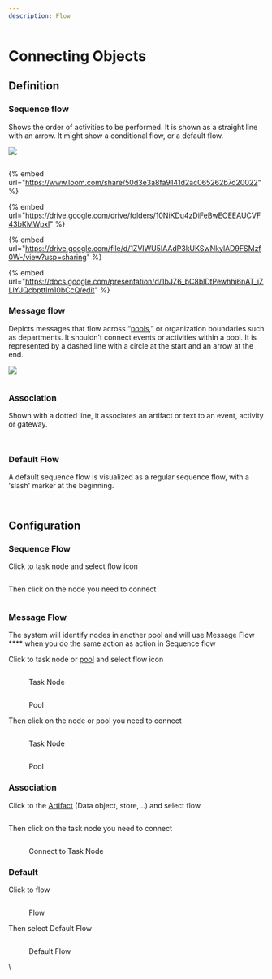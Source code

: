 ```yaml
---
description: Flow
---
```


# Connecting Objects

## **Definition**

### **Sequence flow**

Shows the order of activities to be performed. It is shown as a straight line with an arrow. It might show a conditional flow, or a default flow.

![](https://d2slcw3kip6qmk.cloudfront.net/marketing/pages/chart/seo/bpmn/sequence-flow.svg)

<figure><img src="../../../.gitbook/assets/image (29) (1).png" alt=""><figcaption></figcaption></figure>

{% embed url="https://www.loom.com/share/50d3e3a8fa9141d2ac065262b7d20022" %}

{% embed url="https://drive.google.com/drive/folders/10NiKDu4zDiFeBwEOEEAUCVF43bKMWpxI" %}

{% embed url="https://drive.google.com/file/d/1ZVlWU5IAAdP3kUKSwNkylAD9FSMzf0W-/view?usp=sharing" %}

{% embed url="https://docs.google.com/presentation/d/1bJZ6_bC8blDtPewhhi6nAT_iZLlYJQcbpttlm10bCcQ/edit" %}

### **Message flow**

Depicts messages that flow across “[pools](swimlanes.md),” or organization boundaries such as departments. It shouldn’t connect events or activities within a pool. It is represented by a dashed line with a circle at the start and an arrow at the end.

![](https://d2slcw3kip6qmk.cloudfront.net/marketing/pages/chart/seo/bpmn/message-flow.svg)

<figure><img src="../../../.gitbook/assets/image (21) (3).png" alt=""><figcaption></figcaption></figure>

### **Association**

Shown with a dotted line, it associates an artifact or text to an event, activity or gateway.

<figure><img src="../../../.gitbook/assets/image (30) (1).png" alt=""><figcaption></figcaption></figure>

<figure><img src="../../../.gitbook/assets/image (31).png" alt=""><figcaption></figcaption></figure>

### Default Flow

A default sequence flow is visualized as a regular sequence flow, with a 'slash' marker at the beginning.

<figure><img src="../../../.gitbook/assets/image (26).png" alt=""><figcaption></figcaption></figure>

<figure><img src="../../../.gitbook/assets/image (24).png" alt=""><figcaption></figcaption></figure>

## Configuration

### **Sequence Flow**

Click to task node and select flow icon

<figure><img src="../../../.gitbook/assets/image (23) (2).png" alt=""><figcaption></figcaption></figure>

Then click on the node you need to connect

<figure><img src="../../../.gitbook/assets/image (17) (3).png" alt=""><figcaption></figcaption></figure>

### **Message Flow**

The system will identify nodes in another pool and will use Message Flow \*\*\*\* when you do the same action as action in Sequence flow

Click to task node or [pool](swimlanes.md) and select flow icon

<figure><img src="../../../.gitbook/assets/image (13) (1).png" alt=""><figcaption><p>Task Node</p></figcaption></figure>

<figure><img src="../../../.gitbook/assets/image (19) (2).png" alt=""><figcaption><p>Pool</p></figcaption></figure>

Then click on the node or pool you need to connect

<figure><img src="../../../.gitbook/assets/image (32) (2).png" alt=""><figcaption><p>Task Node</p></figcaption></figure>

<figure><img src="../../../.gitbook/assets/image (12) (3).png" alt=""><figcaption><p>Pool</p></figcaption></figure>

### Association

Click to the [Artifact](artifacts.md) (Data object, store,...) and select flow

<figure><img src="../../../.gitbook/assets/image (20).png" alt=""><figcaption></figcaption></figure>

Then click on the task node you need to connect

<figure><img src="../../../.gitbook/assets/image (27).png" alt=""><figcaption><p>Connect to Task Node</p></figcaption></figure>

### Default

Click to flow

<figure><img src="../../../.gitbook/assets/image (33) (2).png" alt=""><figcaption><p>Flow</p></figcaption></figure>

Then select Default Flow

<figure><img src="../../../.gitbook/assets/image (25) (1).png" alt=""><figcaption><p>Default Flow</p></figcaption></figure>

\\
